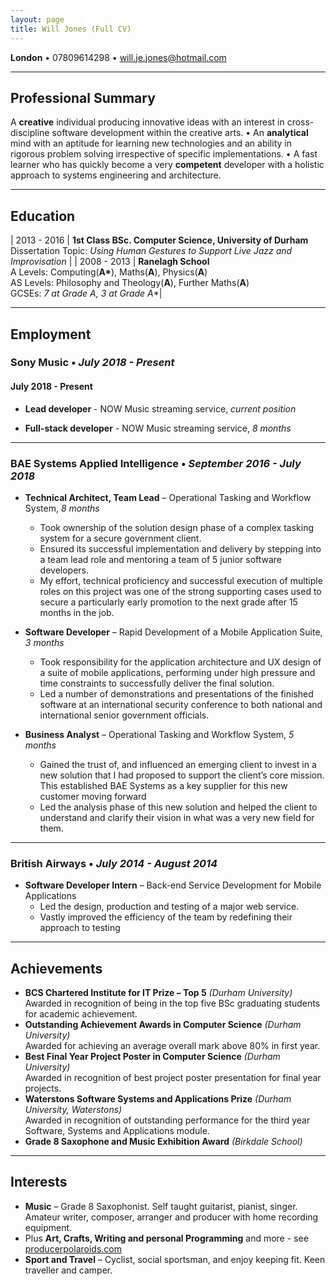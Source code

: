 ```yaml
---
layout: page
title: Will Jones (Full CV)
---
```

**London** • 07809614298 • <a href="mailto:will.je.jones@hotmail.com">will.je.jones@hotmail.com</a>

---
## Professional Summary

A	**creative** individual producing	innovative	ideas with	an	interest in	cross-discipline	software
development	within	the	creative	arts. • An	**analytical** mind	with	an aptitude	for	learning	new
technologies	and	an	ability	in	rigorous	problem	solving	irrespective	of	specific	implementations. • A
fast	learner	who	has	quickly	become a	very	**competent** developer	with	a holistic approach	to	systems
engineering and architecture.

---
## Education

| 2013 - 2016 | **1st Class BSc. Computer Science, University of Durham** <br> Dissertation	Topic:	*Using	Human	Gestures	to	Support	Live	Jazz	and	Improvisation* |
| 2008 - 2013 | **Ranelagh School** <br> 		A	Levels:	Computing(**A\***),	Maths(**A**),	Physics(**A**) <br> AS	Levels:	Philosophy	and	Theology(**A**),	Further	Maths(**A**) <br> GCSEs:	**7	at	Grade	A*,	3	at	Grade	A**|

---
## Employment

### Sony Music • <i>July 2018 - Present</i>
#### July 2018 - Present

  + **Lead developer** - NOW Music streaming service, *current position*

  + **Full-stack developer** - NOW Music streaming service, *8 months*

---

### BAE Systems Applied Intelligence • <i>September 2016 - July 2018</i>

  + **Technical Architect,	Team	Lead** – Operational	Tasking	and	Workflow	System,	*8 months*
    - Took	ownership	of	the	solution	design	phase	of	a	complex	tasking	system for	a	secure
government	client.
    - Ensured	its	successful	implementation	and	delivery by	stepping	into	a	team	lead	role and
mentoring a	team	of 5 junior	software	developers.
    - My	effort,	technical	proficiency	and	successful	execution	of	multiple	roles	on	this	project
was	one	of	the	strong	supporting	cases	used	to	secure	a	particularly early	promotion	to	the
next	grade after	15 months	in	the job.

  + **Software	Developer** – Rapid	Development	of	a	Mobile	Application	Suite,	*3 months*
    - Took	responsibility	for	the	application	architecture	and	UX	design	of	a	suite	of	mobile
applications, performing	under high	pressure	and	time	constraints	to	successfully deliver
the	final	solution.
    - Led	a	number	of	demonstrations and	presentations	of	the	finished	software	at	an
international	security	conference	to	both	national	and	international	senior	government
officials.

  + **Business	Analyst**	– Operational	Tasking	and	Workflow	System,	*5 months*
    - Gained	the	trust	of, and	influenced	an	emerging	client	to	invest	in	a	new	solution that I had
proposed to	support	the	client’s	core	mission.	This	established BAE	Systems	as	a	key
supplier for	this	new	customer moving forward
    - Led	the analysis	phase	of	this	new	solution and	helped the	client	to	understand and	clarify
their	vision	in	what	was	a	very	new	field	for	them.

---

### British Airways • <i>July 2014 - August 2014</i>

  + **Software	Developer	Intern** – Back-end	Service	Development	for Mobile	Applications
    - Led the	design,	production	and testing	of	a	major	web	service.  
    - Vastly	improved	the	efficiency	of	the	team	by	redefining their	approach	to	testing

---
## Achievements

  + **BCS Chartered Institute for IT Prize – Top 5** *(Durham University)*	<br> Awarded	in	recognition	of	being	in	the	top	five	BSc	graduating	students	for	academic
achievement.
  + **Outstanding Achievement Awards in Computer Science**  *(Durham	University)* <br>
Awarded for	achieving	an	average	overall	mark	above	80%	in	first	year.
  + **Best	Final	Year	Project	Poster	in	Computer	Science** *(Durham	University)* <br>
Awarded	in	recognition	of	best	project	poster	presentation for	final	year	projects.
  + **Waterstons Software Systems and Applications Prize** *(Durham	University,	Waterstons)* <br>
Awarded	in recognition	of	outstanding	performance	for	the	third	year Software,	Systems
and	Applications	module.
  + **Grade	8	Saxophone	and	Music	Exhibition	Award**	*(Birkdale	School)*

---
## Interests

  + **Music** – Grade	8	Saxophonist.	Self	taught	guitarist,	pianist,	singer.
Amateur	writer,	composer, arranger	and	producer	with	home	recording	equipment.
  + Plus **Art, Crafts, Writing and personal Programming** and more - see <a href="https://producerpolaroids.com">producerpolaroids.com</a>
  + **Sport	and	Travel** – Cyclist,	social	sportsman,	and	enjoy	keeping	fit.	Keen	traveller and	camper.
